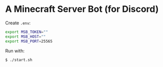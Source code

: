 # A Minecraft Server Bot (for Discord)

Create `.env`:
```sh
export MSB_TOKEN=""
export MSB_HOST=""
export MSB_PORT=25565
```

Run with:
```sh
$ ./start.sh
```
